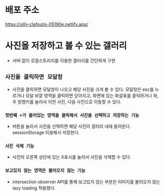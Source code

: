 # 배포 주소

https://silly-clafoutis-05190e.netlify.app/

# 사진을 저장하고 볼 수 있는 갤러리

- 서버 없이 로컬스토리지를 이용한 갤러리를 간단하게 구현

## `사진을 클릭하면 모달창`

- 사진을 클릭하면 모달창이 나오고 해당 사진을 크게 볼 수 있다.
  모달창은 esc를 누르거나 모달 바깥 영역을 클릭하면 닫아지고, 화면에 있는 화살표를 클릭하거나 좌,우 방향키를 눌러서 이전 사진, 다음 사진으로 이동할 수 있다.

### `첫번째 +가 들어있는 영역을 클릭해서 사진을 선택하고 저장하는 기능`

- 버튼을 눌러서 사진을 선택하면 해당 사진이 갤러리 내에 들어온다. sessionStorage 이용해서 저장한다.

### `사진 삭제 기능`

- 사진의 오른쪽 상단에 있는 X표시를 눌러서 사진을 삭제할 수 있다.

### `보고있지 않는 영역은 불러오지 않는 기능`

- intersection observer API를 통해 보고있지 않는 부분은 이미지를 불러오지 않는 lazy loading 적용했다.

